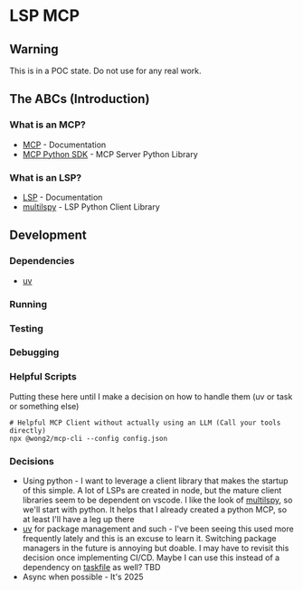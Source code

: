 # LSP MCP
## Warning
This is in a POC state. Do not use for any real work.

## The ABCs (Introduction)
### What is an MCP?
* [MCP](https://modelcontextprotocol.io/) - Documentation
* [MCP Python SDK](https://github.com/modelcontextprotocol/python-sdk) - MCP Server Python Library
### What is an LSP?
* [LSP](https://microsoft.github.io/language-server-protocol/) - Documentation
* [multilspy](https://github.com/microsoft/multilspy) - LSP Python Client Library
## Development
### Dependencies
* [uv](https://docs.astral.sh/uv/)
### Running
### Testing
### Debugging
### Helpful Scripts
Putting these here until I make a decision on how to handle them (uv or task or something else)
```
# Helpful MCP Client without actually using an LLM (Call your tools directly)
npx @wong2/mcp-cli --config config.json
```
### Decisions
* Using python - I want to leverage a client library that makes the startup of this simple. A lot of LSPs are created in node, but the mature client libraries seem to be dependent on vscode. I like the look of [multilspy](https://github.com/microsoft/multilspy), so we'll start with python. It helps that I already created a python MCP, so at least I'll have a leg up there
* [uv](https://docs.astral.sh/uv/)  for package management and such - I've been seeing this used more frequently lately and this is an excuse to learn it. Switching package managers in the future is annoying but doable. I may have to revisit this decision once implementing CI/CD. Maybe I can use this instead of a dependency on [taskfile](https://taskfile.dev/) as well? TBD
* Async when possible - It's 2025
